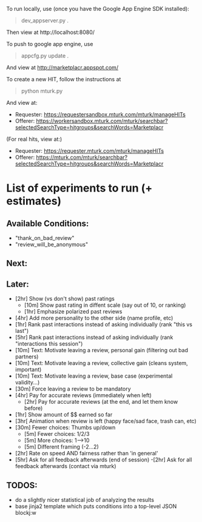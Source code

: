 To run locally, use (once you have the Google App Engine SDK installed):

> dev_appserver.py . 

Then view at http://localhost:8080/

To push to google app engine, use

> appcfg.py update .

And view at http://marketplacr.appspot.com/

To create a new HIT, follow the instructions at 

> python mturk.py 

And view at:

- Requester: https://requestersandbox.mturk.com/mturk/manageHITs
- Offerer: https://workersandbox.mturk.com/mturk/searchbar?selectedSearchType=hitgroups&searchWords=Marketplacr

(For real hits, view at:)
- Requester: https://requester.mturk.com/mturk/manageHITs
- Offerer: https://mturk.com/mturk/searchbar?selectedSearchType=hitgroups&searchWords=Marketplacr

List of experiments to run (+ estimates)
===========================

Available Conditions:
---------------------
- "thank_on_bad_review"
- "review_will_be_anonymous"

Next:
----

Later:
------

- [2hr] Show (vs don't show) past ratings
    - [10m] Show past rating in diffent scale (say out of 10, or ranking) 
    - [1hr] Emphasize polarized past reviews
- [4hr] Add more personality to the other side (name profile, etc)
- [1hr] Rank past interactions instead of asking individually (rank "this vs last")
- [5hr] Rank past interactions instead of asking individually (rank "interactions this session")
- [10m] Text: Motivate leaving a review, personal gain (filtering out bad partners)
- [10m] Text: Motivate leaving a review, collective gain (cleans system, important)
- [10m] Text: Motivate leaving a review, base case (experimental validity...)
- [30m] Force leaving a review to be mandatory 
- [4hr] Pay for accurate reviews (immediately when left)
  - [2hr] Pay for accurate reviews (at the end, and let them know before)
- [1hr] Show amount of $$ earned so far
- [3hr[ Animation when review is left (happy face/sad face, trash can, etc)
- [30m] Fewer choices: Thumbs up/down
  - [5m] Fewer choices: 1/2/3 
  - [5m] More choices: 1-->10
  - [5m] Different framing (-2...2)
- [2hr] Rate on speed AND fairness rather than 'in general'
- [5hr] Ask for all feedback afterwards (end of session)
  -[2hr] Ask for all feedback afterwards (contact via mturk)

TODOS:
-----
 - do a slightly nicer statistical job of analyzing the results 
 - base jinja2 template which puts conditions into a top-level JSON blockj:w

